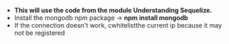 * **This will use the code from the module Understanding Sequelize.**
* Install the mongodb npm package -> **npm install mongodb**
* If the connection doesn't work, cwhitelistthe current ip because it may not be registered